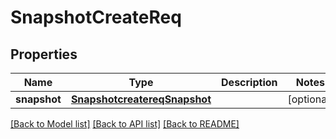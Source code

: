 # SnapshotCreateReq

## Properties
Name | Type | Description | Notes
------------ | ------------- | ------------- | -------------
**snapshot** | [**SnapshotcreatereqSnapshot**](SnapshotcreatereqSnapshot.md) |  | [optional] 

[[Back to Model list]](../README.md#documentation-for-models) [[Back to API list]](../README.md#documentation-for-api-endpoints) [[Back to README]](../README.md)


